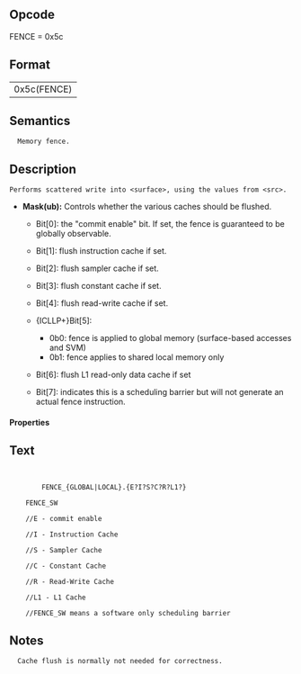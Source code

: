  

## Opcode

  FENCE = 0x5c

## Format

| |
| --- |
| 0x5c(FENCE) | Mask |


## Semantics




      Memory fence.

## Description



    Performs scattered write into <surface>, using the values from <src>.

- **Mask(ub):**  Controls whether the various caches should be flushed.
 
  - Bit[0]: the "commit enable" bit. If set, the fence is guaranteed to be globally observable.
 
  - Bit[1]: flush instruction cache if set.
 
  - Bit[2]: flush sampler cache if set.
 
  - Bit[3]: flush constant cache if set.
 
  - Bit[4]: flush read-write cache if set.
 
  - {ICLLP+}Bit[5]: 
 
    - 0b0:  fence is applied to global memory (surface-based accesses and SVM) 
    - 0b1:  fence applies to shared local memory only 
  - Bit[6]: flush L1 read-only data cache if set
 
  - Bit[7]: indicates this is a scheduling barrier but will not generate an actual fence instruction.

#### Properties


## Text
```
    

		FENCE_{GLOBAL|LOCAL}.{E?I?S?C?R?L1?}

    FENCE_SW

    //E - commit enable

    //I - Instruction Cache

    //S - Sampler Cache

    //C - Constant Cache

    //R - Read-Write Cache

    //L1 - L1 Cache

    //FENCE_SW means a software only scheduling barrier
```



## Notes



      Cache flush is normally not needed for correctness.
